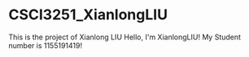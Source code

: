 # CSCI3251_XianlongLIU
This is the project of Xianlong LIU
Hello, I'm XianlongLIU!
My Student number is 1155191419!

